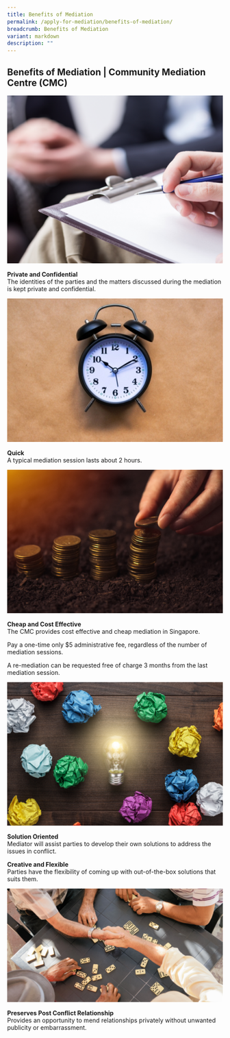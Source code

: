 ```yaml
---
title: Benefits of Mediation
permalink: /apply-for-mediation/benefits-of-mediation/
breadcrumb: Benefits of Mediation
variant: markdown
description: ""
---
```

<h2>Benefits of Mediation | Community Mediation Centre (CMC)</h2><div class="isomer-image-wrapper"><img style="width: 600px" height="auto" width="100%" title="Benefits of Mediation 1" alt="Benefits of Mediation 1" src="/images/1525057853270.png"></div><p><strong>Private and Confidential</strong><br>The identities of the parties and the matters discussed during the mediation is kept private and confidential.</p><div class="isomer-image-wrapper"><img style="width: 600px" height="auto" width="100%" title="Benefits of Mediation 2" alt="Benefits of Mediation 2" src="/images/1503990395999.jpg"></div><p><strong>Quick</strong><br>A typical mediation session lasts about 2 hours.</p><div class="isomer-image-wrapper"><img style="width: 600px" height="auto" width="100%" title="Benefits of Mediation 3" alt="Benefits of Mediation 3" src="/images/1503990421802.png"></div><p><strong>Cheap and Cost Effective</strong><br>The CMC provides cost effective and cheap mediation in Singapore.</p><p>Pay a one-time only $5 administrative fee, regardless of the number of mediation sessions.</p><p>A re-mediation can be requested free of charge 3 months from the last mediation session.</p><div class="isomer-image-wrapper"><img style="width: 600px" height="auto" width="100%" title="Benefits of Mediation 4" alt="Benefits of Mediation 4" src="/images/1503990446466.png"></div><p><strong>Solution Oriented</strong><br>Mediator will assist parties to develop their own solutions to address the issues in conflict.</p><p><strong>Creative and Flexible</strong><br>Parties have the flexibility of coming up with out-of-the-box solutions that suits them.</p><div class="isomer-image-wrapper"><img style="width: 600px" height="auto" width="100%" title="Benefits of Mediation 5" alt="Benefits of Mediation 5" src="/images/1503990466123.png"></div><p><strong>Preserves Post Conflict Relationship</strong><br>Provides an opportunity to mend relationships privately without unwanted publicity or embarrassment.</p>